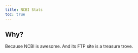 ```yaml
---
title: NCBI Stats
toc: true
---
```



## Why?

Because NCBI is awesome. And its FTP site is a treasure trove.
